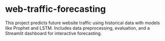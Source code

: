 # web-traffic-forecasting
This project predicts future website traffic using historical data with models like Prophet and LSTM. Includes data preprocessing, evaluation, and a Streamlit dashboard for interactive forecasting.
